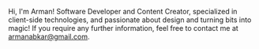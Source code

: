 Hi, I'm Arman! Software Developer and Content Creator, specialized in client-side technologies, and passionate about design and turning bits into magic! If you require any further information, feel free to contact me at armanabkar@gmail.com.

